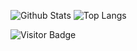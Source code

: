 ![Github Stats](https://github-readme-stats.vercel.app/api?username=LoTwT&count_private=true&show_icons=true&include_all_commits=true)
![Top Langs](https://github-readme-stats.vercel.app/api/top-langs/?username=LoTwT&hide=TeX&layout=compact)

![Visitor Badge](https://visitor-badge.laobi.icu/badge?page_id=LoTwT.LoTwT)
